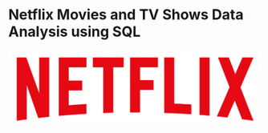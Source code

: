 # Netflix Movies and TV Shows Data Analysis using SQL

![Netflix Logo](https://github.com/SurajSitoula2000/netflix_sql_project/blob/main/logo.png)
